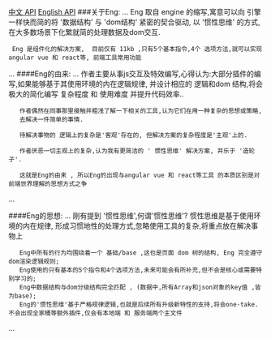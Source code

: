 
[中文      API]()
[English API]()
###关于Eng:
...
     Eng 取自 engine 的缩写,寓意可以向 引擎 一样快而简的将 '数据结构' 与 'dom结构' 紧密的契合驱动, 
       以 '惯性思维' 的方式,在大多数场景下化繁就简的处理数据及dom交互.

     Eng 是组件化的解决方案,  目前仅有 11kb ,只有5个基本指令,4个 选项方法,就可以实现 angular vue 和 react等, 前端工具常用功能
...
####Eng的由来:
...
       作者主要从事js交互及特效编写,心得认为:大部分插件的编写,如果能够基于其使用环境的内在逻辑规律, 
       并设计相应的 逻辑和dom 结构,将会极大的简化编写 复杂程度 和 使用难度 并提升代码效率..

       作者偶然在同事那里接触并粗浅了解一下相关的工具,认为它们在用一种复杂的思想或策略,
       去解决一件简单的事情.

       待解决事物的 逻辑上的复杂是'客观'存在的, 但解决方案的复杂程度是'主观'上的. 

       作者厌恶一切主观上的复杂,认为我有更简洁的 ' 惯性思维' 解决方案, 并乐于 '造轮子'.

       这就是Eng的由来 , 所以Eng的出现与angular vue 和 react等工具 的本质区别是对前端世界理解的思想方式之争
...      
       

####Eng的思想:
...
       刚有提到 '惯性思维',何谓'惯性思维'?
       惯性思维是基于使用环境的内在规律, 形成习惯地性的处理方式,忽略使用工具的复杂,将重点放在解决事物上

       Eng中所有的行为均围绕着一个 基础/base ,这也是页面 dom 树的结构, Eng 完全遵守dom渲染逻辑规则;
       Eng使用的只有基本的5个指令和4个选项方法,未来可能会有所补充,但不会是核心或需要特别学习的;
       Eng中数据结构与dom分级结构完全匹配 , (数据中,所有Array和json对象的key值 ,皆为base);
       Eng的'惯性思维'基于严格规律逻辑,也就是后续所有升级新特性的支持,将会one-take.不会出现全家桶等额外插件,仅会有本地端 和 服务端两个主文件
...       